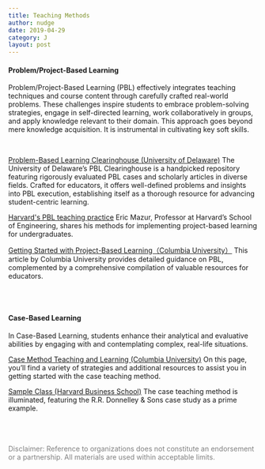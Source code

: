 ```yaml
---
title: Teaching Methods
author: nudge
date: 2019-04-29
category: J
layout: post
---
```



#### Problem/Project-Based Learning

Problem/Project-Based Learning (PBL) effectively integrates teaching techniques and course content through carefully crafted real-world problems. These challenges inspire students to embrace problem-solving strategies, engage in self-directed learning, work collaboratively in groups, and apply knowledge relevant to their domain. This approach goes beyond mere knowledge acquisition. It is instrumental in cultivating key soft skills.

<br>

[Problem-Based Learning Clearinghouse (University of Delaware)](https://itue.udel.edu/pbl/problems/) The University of Delaware’s PBL Clearinghouse is a handpicked repository featuring rigorously evaluated PBL cases and scholarly articles in diverse fields. Crafted for educators, it offers well-defined problems and insights into PBL execution, establishing itself as a thorough resource for advancing student-centric learning.
<br>

[Harvard's PBL teaching practice](https://instructionalmoves.gse.harvard.edu/project-based-learning) Eric Mazur, Professor at Harvard’s School of Engineering, shares his methods for implementing project-based learning for undergraduates.
<br>

[Getting Started with Project-Based Learning（Columbia University）](https://ctl.columbia.edu/resources-and-technology/resources/project-based-learning/) This article by Columbia University provides detailed guidance on PBL, complemented by a comprehensive compilation of valuable resources for educators.

<br>
<br>

#### Case-Based Learning 


In Case-Based Learning, students enhance their analytical and evaluative abilities by engaging with and contemplating complex, real-life situations.
<br>

[Case Method Teaching and Learning (Columbia University)](https://ctl.columbia.edu/resources-and-technology/resources/case-method/)
On this page, you’ll find a variety of strategies and additional resources to assist you in getting started with the case teaching method.
<br>

[Sample Class (Harvard Business School)](https://www.hbs.edu/teaching/case-method/Pages/sample-class.aspx)
The case teaching method is illuminated, featuring the R.R. Donnelley & Sons case study as a prime example.

<br>


<br>
<br>
<span style="color: gray">Disclaimer: Reference to organizations does not constitute an endorsement or a partnership. All materials are used within acceptable limits.</span>

